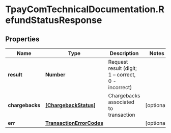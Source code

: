 # TpayComTechnicalDocumentation.RefundStatusResponse

## Properties

Name | Type | Description | Notes
------------ | ------------- | ------------- | -------------
**result** | **Number** | Request result (digit; 1 – correct, 0 - incorrect) | 
**chargebacks** | [**[ChargebackStatus]**](ChargebackStatus.md) | Chargebacks associated to transaction | [optional] 
**err** | [**TransactionErrorCodes**](TransactionErrorCodes.md) |  | [optional] 


